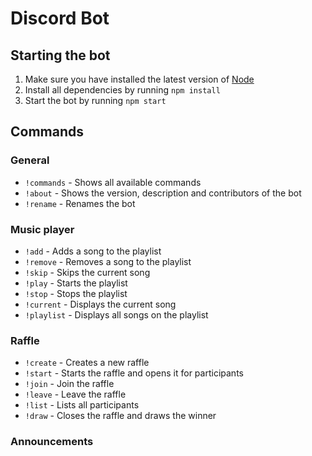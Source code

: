 Discord Bot
===

Starting the bot
---
1. Make sure you have installed the latest version of [Node](https://nodejs.org/en/)
2. Install all dependencies by running `npm install`
3. Start the bot by running `npm start`

Commands
---

### General
* `!commands` - Shows all available commands
* `!about` - Shows the version, description and contributors of the bot
* `!rename` - Renames the bot

### Music player
* `!add` - Adds a song to the playlist
* `!remove` - Removes a song to the playlist
* `!skip` - Skips the current song
* `!play` - Starts the playlist
* `!stop` - Stops the playlist
* `!current` - Displays the current song
* `!playlist` - Displays all songs on the playlist

### Raffle
* `!create` - Creates a new raffle
* `!start` - Starts the raffle and opens it for participants
* `!join` - Join the raffle
* `!leave` - Leave the raffle
* `!list` - Lists all participants
* `!draw` - Closes the raffle and draws the winner

### Announcements
